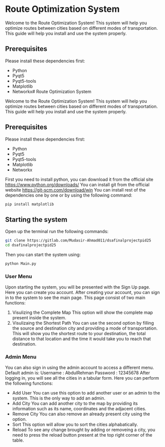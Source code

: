 # Route Optimization System

Welcome to the Route Optimization System! This system will help you optimize routes between cities based on different modes of transportation. This guide will help you install and use the system properly.


## Prerequisites

Please install these dependencies first:
+ Python
+ Pyqt5
+ Pyqt5-tools
+ Matplotlib
+ Networkx# Route Optimization System

Welcome to the Route Optimization System! This system will help you optimize routes between cities based on different modes of transportation. This guide will help you install and use the system properly.


## Prerequisites

Please install these dependencies first:
+ Python
+ Pyqt5
+ Pyqt5-tools
+ Matplotlib
+ Networkx

First you need to install python, you can download it from the official site <https://www.python.org/downloads/>
You can install git from the official website <https://git-scm.com/download/win>
You can install rest of the dependencies one by one or by using the following command:
```bash
pip install matplotlib
```

## Starting the system

Open up the terminal run the following commands:
```bash
git clone https://gitlab.com/Mudasir-Ahmad011/dsafinalprojectpid25
cd dsafinalprojectpid25
```
Then you can start the system using:
```bash
python Main.py
```

### User Menu
Upon starting the system, you will be presented with the Sign Up page. Here you can create you account. After creating your account, you can sign in to the system to see the main page. This page consist of two main functions:
1. Visulizing the Complete Map
This option will show the complete map present inside the system.
2. Visulizaing the Shortest Path
You can use the second option by filling the source and destination city and providing a mode of transportation. This will show you the shortest route to your destination, the total distance to that location and the time it would take you to reach that destination.

### Admin Menu
You can also sign in using the admin account to access a different menu.
Default admin is:
Username : AbdulRehman
Password : 12345678
After logging in, you will see all the cities in a tabular form. Here you can perform the following functions:
+ Add User
  You can use this option to add another user or an admin to the system. This is the only way to add an admin.
+ Add City
  You can add another city to the map by providing its information such as its name, coordinates and the adjacent cities.
+ Remove City
  You can also remove an already present city using the option.
+ Sort
  This option will allow you to sort the cities alphabatically.
+ Reload
  To see any change brought by adding or removeing a city, you need to press the reload button present at the top right corner of the table.
